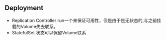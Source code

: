 ## Deployment
- Replication Controller run一个来保证可用性，但是由于是无状态的,与之前挂载的Volume失去联系。
- StatefulSet 状态可以保留Volume联系

